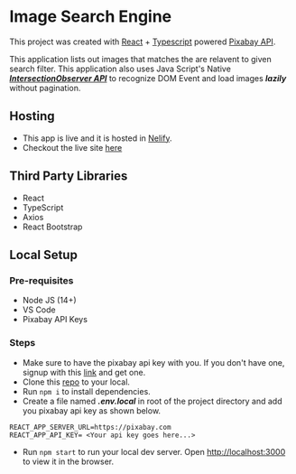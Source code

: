# Image Search Engine

This project was created with [React](https://reactjs.org/) + [Typescript](https://www.typescriptlang.org/) powered [Pixabay API](https://pixabay.com/api/docs/).

This application lists out images that matches the are relavent to given search filter.
This application also uses Java Script's Native **_[IntersectionObserver API](https://developer.mozilla.org/en-US/docs/Web/API/Intersection_Observer_API)_** to recognize DOM Event and load images **_lazily_** without pagination.

## Hosting

- This app is live and it is hosted in [Nelify](https://www.netlify.com/).
- Checkout the live site [here](https://img-engine.netlify.app/)

## Third Party Libraries

- React
- TypeScript
- Axios
- React Bootstrap

## Local Setup

### Pre-requisites

- Node JS (14+)
- VS Code
- Pixabay API Keys

### Steps

- Make sure to have the pixabay api key with you. If you don't have one, signup with this [link](https://pixabay.com/accounts/register/) and get one.
- Clone this [repo](https://github.com/GiriPai/image-search-engine) to your local.
- Run `npm i` to install dependencies.
- Create a file named **_.env.local_** in root of the project directory and add you pixabay api key as shown below.

```
REACT_APP_SERVER_URL=https://pixabay.com
REACT_APP_API_KEY= <Your api key goes here...>
```

- Run `npm start` to run your local dev server. Open [http://localhost:3000](http://localhost:3000) to view it in the browser.
